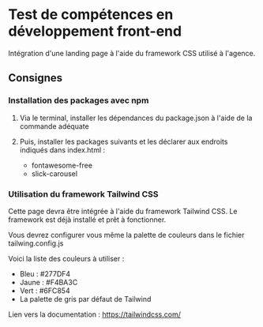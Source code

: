 # Test de compétences en développement front-end
Intégration d'une landing page à l'aide du framework CSS utilisé à l'agence.

## Consignes 

### Installation des packages avec npm

1. Via le terminal, installer les dépendances du package.json  à l'aide de la commande adéquate

2. Puis, installer les packages suivants et les déclarer aux endroits indiqués dans index.html  :

    - fontawesome-free
    - slick-carousel
    
### Utilisation du framework Tailwind CSS

Cette page devra être intégrée à l'aide du framework Tailwind CSS. Le framework est déjà installé et prêt à fonctionner.

Vous devrez configurer vous même la palette de couleurs dans le fichier tailwing.config.js 

Voici la liste des couleurs à utiliser :
- Bleu : #277DF4
- Jaune : #F4BA3C
- Vert : #6FC854
- La palette de gris par défaut de Tailwind

Lien vers la documentation : https://tailwindcss.com/